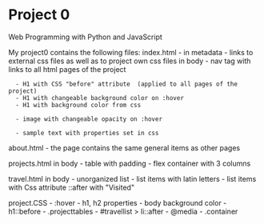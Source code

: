 # Project 0

Web Programming with Python and JavaScript

My project0 contains the following files:
index.html -
  in metadata
      - links to external css files as well as to project own css files
  in body
      - nav tag with links to all html pages of the project

      - H1 with CSS "before" attribute  (applied to all pages of the project)
      - H1 with changeable background color on :hover
      - H1 with background color from css

      - image with changeable opacity on :hover

      - sample text with properties set in css
about.html
      - the page contains the same general items as other pages

projects.html
    in body
      - table with padding
      - flex container with 3 columns

travel.html
    in body
      - unorganized list
      - list items with latin letters
      - list items with Css attribute ::after with "Visited"

project.CSS
    - :hover
    - h1, h2 properties
    - body background color
    - h1::before
    - .projecttables
    - #travellist > li::after
    - @media
    - .container
    
